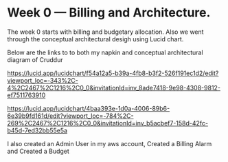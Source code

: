 # Week 0 — Billing and Architecture.

The week 0 starts with billing and budgetary allocation. Also we went through the conceptual architectural desigh using Lucid chart.

Below are the links to to both my napkin and conceptual architectural diagram of Cruddur

https://lucid.app/lucidchart/f54a12a5-b39a-4fb8-b3f2-526f191ec1d2/edit?viewport_loc=-343%2C-4%2C2467%2C1216%2C0_0&invitationId=inv_8ade7418-9e98-4308-9812-ef7511763910


https://lucid.app/lucidchart/4baa393e-1d0a-4006-89b6-6e39b9fd161d/edit?viewport_loc=-784%2C-269%2C2467%2C1216%2C0_0&invitationId=inv_b5acbef7-158d-42fc-b45d-7ed32bb55e5a


I also created an Admin User in my aws account, Created a Billing Alarm and Created a Budget
